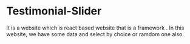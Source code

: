# Testimonial-Slider
It is a website which is react based website that is a framework . In this website, we have some data and select by choice or ramdom one also.
